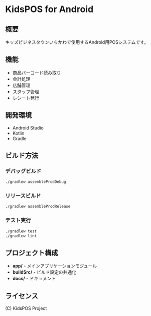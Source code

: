 # KidsPOS for Android

## 概要
キッズビジネスタウンいちかわで使用するAndroid用POSシステムです。

## 機能
- 商品バーコード読み取り
- 会計処理
- 店舗管理
- スタッフ管理
- レシート発行

## 開発環境
- Android Studio
- Kotlin
- Gradle

## ビルド方法

### デバッグビルド
```bash
./gradlew assembleProdDebug
```

### リリースビルド
```bash
./gradlew assembleProdRelease
```

### テスト実行
```bash
./gradlew test
./gradlew lint
```

## プロジェクト構成
- **app/** - メインアプリケーションモジュール
- **buildSrc/** - ビルド設定の共通化
- **docs/** - ドキュメント

## ライセンス
(C) KidsPOS Project
